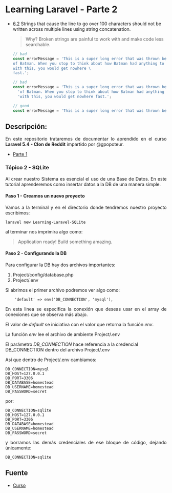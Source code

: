 Learning Laravel - Parte 2
===========

  <a name="strings--line-length"></a><a name="6.2"></a>
  - [6.2](#strings--line-length) Strings that cause the line to go over 100 characters should not be written across multiple lines using string concatenation.

    > Why? Broken strings are painful to work with and make code less searchable.

    ```javascript
    // bad
    const errorMessage = 'This is a super long error that was thrown because \
    of Batman. When you stop to think about how Batman had anything to do \
    with this, you would get nowhere \
    fast.';

    // bad
    const errorMessage = 'This is a super long error that was thrown because ' +
      'of Batman. When you stop to think about how Batman had anything to do ' +
      'with this, you would get nowhere fast.';

    // good
    const errorMessage = 'This is a super long error that was thrown because of Batman. When you stop to think about how Batman had anything to do with this, you would get nowhere fast.';
    ```

## Descripción:

<p align="justify">
	En este repositorio trataremos de documentar lo aprendido en el curso <b>Laravel 5.4 - Clon de Reddit</b> impartido por @gpopoteur.

* [Parte 1](https://github.com/ginppian/Learning-Laravel/)
</p>

### Tópico 2 - SQLite

<p align="justify">
	Al crear nuestro Sistema es esencial el uso de una Base de Datos. En este tutorial aprenderemos como insertar datos a la DB de una manera simple.
</p>

#### Paso 1 - Creamos un nuevo proyecto

<p align="justify">
Vamos a la terminal y en el directorio donde tendremos nuestro proyecto escribimos:
</p>

```
laravel new Learning-Laravel-SQLite
```

al terminar nos imprimira algo como:

> Application ready! Build something amazing.

#### Paso 2 - Configurando la DB

Para configurar la DB hay dos archivos importantes:

1. Project/config/database.php
2. Project/.env

Si abrimos el primer archivo podremos ver algo como:

```
    'default' => env('DB_CONNECTION', 'mysql'),
```

<p align="justify">
	En esta linea se especifica la conexión que deseas usar en el array de conexiones que se observa más abajo.

El valor de *default* se iniciativa con el valor que retorna la función *env*.

La función *env* lee el archivo de ambiente Project/.env

El parámetro *DB_CONNECTION* hace referencia a la credencial DB_CONNECTION dentro del archivo Project/.env

Así que dentro de Project/.env cambiamos:
</p>

```
DB_CONNECTION=mysql
DB_HOST=127.0.0.1
DB_PORT=3306
DB_DATABASE=homestead
DB_USERNAME=homestead
DB_PASSWORD=secret
```

por:

```
DB_CONNECTION=sqlite
DB_HOST=127.0.0.1
DB_PORT=3306
DB_DATABASE=homestead
DB_USERNAME=homestead
DB_PASSWORD=secret
```

<p align="justify">
y borramos las demás credenciales de ese bloque de código, dejando únicamente:
</p>

```
DB_CONNECTION=sqlite
```

## Fuente

* [Curso](https://www.youtube.com/watch?v=XrrbV5YO2PY)